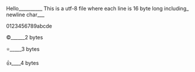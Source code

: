Hello__________
This is a utf-8
file where each
line is 16 byte
long including_
newline char___
               
0123456789abcde
               
©______2 bytes
               
⭐_____3 bytes
               
👍____4 bytes
               
